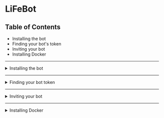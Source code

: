 # LiFeBot

## Table of Contents

- Installing the bot
- Finding your bot's token
- Inviting your bot
- Installing Docker

---

<details>
<summary>
Installing the bot
</summary>
<br>

Before you follow this, make sure that you have Docker installed.

- Grab the [docker compose file](https://gist.github.com/LinusPotocnik/0b6c47888b70755d6e87333da4155d4d) and put it in a directory of your choice (where you want to run the bot)
- In the command line, navigate into this folder
- Run `echo "BOT_TOKEN=<YOUR TOKEN>" >> .env<`
- Run `docker compose up`
</details>

---

<details>
<summary>
Finding your bot token
</summary>
<br>

- Go tho the [Discord developer portal](https://discord.com/developers/applications)
- Click on `New Application`, give your bot a name and click on `Create`
- On the left side, click on `Bot`
- Click on `Add Bot`
- Now, you should see a new `Build-A-Bot` section. In the `Token` subsection of this, click on `Copy`

NOTE: Do NOT share this token with anyone!

</details>

---

<details>
<summary>
Inviting your bot
</summary>
<br>
Make sure that you have already created a bot application. If not, follow the steps under 'Finding your bot's token'.

- Go to the [Discord developer portal](https://discord.com/developers/applications) and click on your application (bot)
- On the left side, click on `OAuth2` -> `URL Generator`
- Select `bot` and `application.commands`
- In the `Bot Permissions` section, select `Administrator`
- Scroll down to the bottom of the page and click on `Copy`
- Now paste the copied url into a new tab and add the bot to your server
</details>

---

<details>
<summary>
Installing Docker
</summary>
<br>

- On Windows and macOS, you can simply install [Docker Desktop](https://www.docker.com/products/docker-desktop/)
- On Linux, I prefer using the installation script.

```
$ curl -fsSL https://get.docker.com -o get-docker.sh
$ sudo sh get-docker.sh
```

</details>
